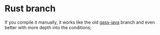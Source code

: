 # Rust branch

If you compile it manually, it works like the old [gass-java](https://github.com/miruji/gass-java) branch and even better with more depth into the conditions;

